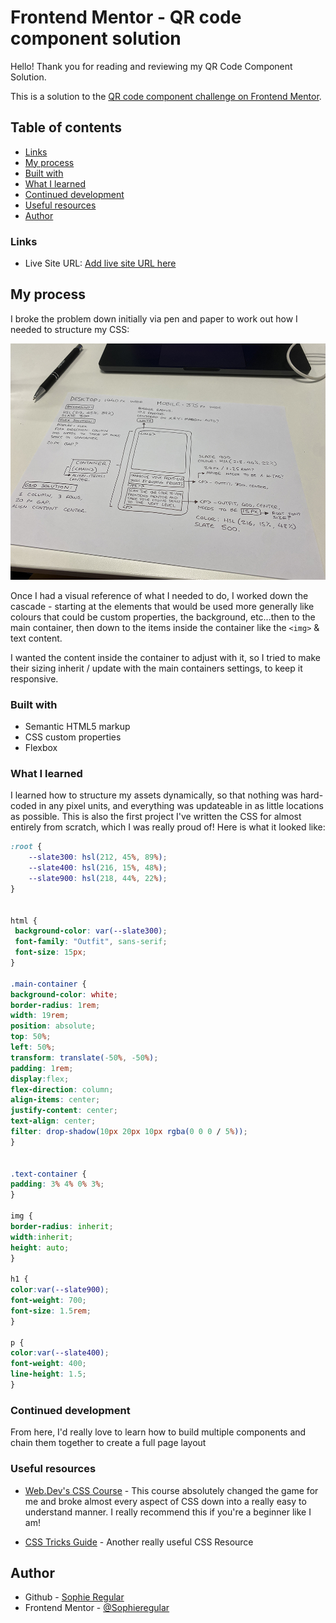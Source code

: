 # Frontend Mentor - QR code component solution

Hello! Thank you for reading and reviewing my QR Code Component Solution.

This is a solution to the [QR code component challenge on Frontend Mentor](https://www.frontendmentor.io/challenges/qr-code-component-iux_sIO_H).  

## Table of contents

  - [Links](#links)
  - [My process](#my-process)
  - [Built with](#built-with)
  - [What I learned](#what-i-learned)
  - [Continued development](#continued-development)
  - [Useful resources](#useful-resources)
  - [Author](#author)



### Links

- Live Site URL: [Add live site URL here](https://sophieregulars-qr-code-component.netlify.app/)

## My process

I broke the problem down initially via pen and paper to work out how I needed to structure my CSS:

![A drawing of my QR Code Plan](Sophieregular-QR-code-plan.jpeg)

Once I had a visual reference of what I needed to do, I worked down the cascade - starting at the elements that would be used more generally like colours that could be custom properties, the background, etc...then to the main container, then down to the items inside the container like the ```<img>``` & text content. 

I wanted the content inside the container to adjust with it, so I tried to make their sizing inherit / update with the main containers settings, to keep it responsive. 

### Built with

- Semantic HTML5 markup
- CSS custom properties
- Flexbox

### What I learned

I learned how to structure my assets dynamically, so that nothing was hard-coded in any pixel units, and everything was updateable in as little locations as possible. This is also the first project I've written the CSS for almost entirely from scratch, which I was really proud of! Here is what it looked like:


```css
:root {
    --slate300: hsl(212, 45%, 89%);
    --slate400: hsl(216, 15%, 48%);
    --slate900: hsl(218, 44%, 22%);
}


html {
 background-color: var(--slate300);
 font-family: "Outfit", sans-serif;
 font-size: 15px;
}

.main-container {
background-color: white;
border-radius: 1rem;
width: 19rem;
position: absolute;
top: 50%;
left: 50%;
transform: translate(-50%, -50%);
padding: 1rem;
display:flex;
flex-direction: column;
align-items: center;
justify-content: center;
text-align: center;
filter: drop-shadow(10px 20px 10px rgba(0 0 0 / 5%));
}


.text-container {
padding: 3% 4% 0% 3%;
}

img {
border-radius: inherit;
width:inherit;
height: auto;
}

h1 {
color:var(--slate900);
font-weight: 700;
font-size: 1.5rem;
}

p {
color:var(--slate400);
font-weight: 400;
line-height: 1.5;
}
```

### Continued development

From here, I'd really love to learn how to build multiple components and chain them together to create a full page layout

### Useful resources

- [Web.Dev's CSS Course](https://web.dev/learn/css/) - This course absolutely changed the game for me and broke almost every aspect of CSS down into a really easy to understand manner. I really recommend this if you're a beginner like I am!

- [CSS Tricks Guide](https://css-tricks.com/guides/) - Another really useful CSS Resource


## Author

- Github - [Sophie Regular](https://github.com/Sophieregular)
- Frontend Mentor - [@Sophieregular](https://www.frontendmentor.io/profile/Sophieregular)

